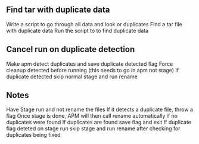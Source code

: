 Find tar with duplicate data
--------------------------------------------
Write a script to go through all data and look or duplicates
Find a tar file with duplicate data
Run the script to to find duplicate data

Cancel run on duplicate detection
---------------------------------
Make apm detect duplicates and save duplicate detected flag
Force cleanup detected before running (this needs to go in apm not stage)
If duplicate detected skip normal stage and run rename


Notes
-----
Have Stage run and not rename the files
If it detects a duplicate file, throw a flag
Once stage is done, APM will then call rename automatically if no duplicates were found
If duplicates are found save flag and exit
If duplicate flag deteted on stage run skip stage and run rename after checking for duplicates being fixed


